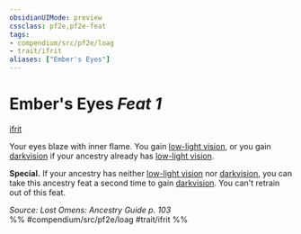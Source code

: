 ```yaml
---
obsidianUIMode: preview
cssclass: pf2e,pf2e-feat
tags:
- compendium/src/pf2e/loag
- trait/ifrit
aliases: ["Ember's Eyes"]
---
```

# Ember's Eyes  *Feat 1*  
[ifrit](rules/traits/ifrit-b2.md "Ifrit Ancestry & Heritage Trait")  


Your eyes blaze with inner flame. You gain [low-light vision](rules/abilities/low-light-vision.md), or you gain [darkvision](rules/abilities/darkvision.md) if your ancestry already has [low-light vision](rules/abilities/low-light-vision.md).

**Special.** If your ancestry has neither [low-light vision](rules/abilities/low-light-vision.md) nor [darkvision](rules/abilities/darkvision.md), you can take this ancestry feat a second time to gain [darkvision](rules/abilities/darkvision.md). You can't retrain out of this feat.

*Source: Lost Omens: Ancestry Guide p. 103*  
%% #compendium/src/pf2e/loag #trait/ifrit %%
